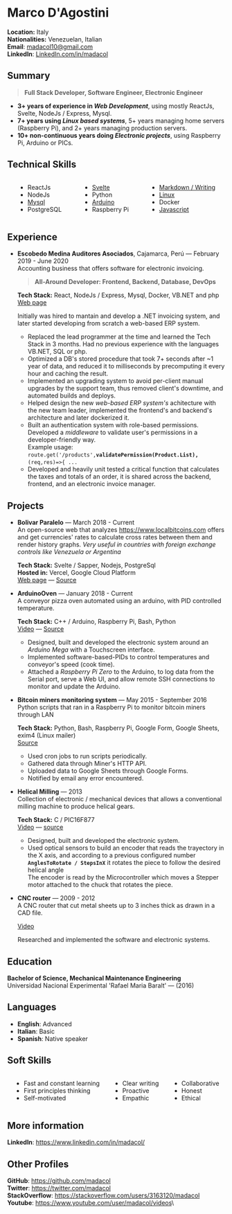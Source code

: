 
# Marco D'Agostini

**Location:** Italy\
**Nationalities:** Venezuelan, Italian\
**Email**: madacol10@gmail.com\
**LinkedIn**: [LinkedIn.com/in/madacol](https://www.linkedin.com/in/madacol/)

## Summary

> **Full Stack Developer, Software Engineer, Electronic Engineer**

- **3+ years of experience in *Web Development***, using mostly ReactJs, Svelte, NodeJs / Express, Mysql.
- **7+ years using *Linux based systems***, 5+ years managing home servers (Raspberry Pi), and 2+ years managing production servers.
- **10+ non-continuous years doing *Electronic projects***, using Raspberry Pi, Arduino or PICs.

## Technical Skills

<div class="columnList" style="display: flex; justify-content: space-around">
<div style="display: flex; flex-direction: column">

- ReactJs
- NodeJs
- [Mysql](https://stackoverflow.com/search?q=user:3163120+[mysql])
- PostgreSQL

</div>
<div style="display: flex; flex-direction: column">

- [Svelte](https://github.com/madacol/bolivarparalelo)
- Python
- [Arduino](https://github.com/madacol/ArduinoOven)
- Raspberry Pi

</div>
<div style="display: flex; flex-direction: column">

- [Markdown / Writing](https://github.com/madacol/knowledge)
- [Linux](https://stackoverflow.com/search?q=user:3163120+[linux])
- Docker
- [Javascript](https://stackoverflow.com/search?q=user:3163120+[javascript])

</div>
</div>

## Experience

- **Escobedo Medina Auditores Asociados**, Cajamarca, Perú  —  February 2019 - June 2020\
  Accounting business that offers software for electronic invoicing.

  > **All-Around Developer: Frontend, Backend, Database, DevOps**

  **Tech Stack:** React, NodeJs / Express, Mysql, Docker, VB<span>.</span>NET and php\
  [Web page](https://app.mifacturaperu.com)

  Initially was hired to mantain and develop a .NET invoicing system, and later started developing from scratch a web-based ERP system.

  - Replaced the lead programmer at the time and learned the Tech Stack in 3 months. Had no previous experience with the languages VB<span>.</span>NET, SQL or php.
  - Optimized a DB's stored procedure that took 7+ seconds after ~1 year of data, and reduced it to milliseconds by precomputing it every hour and caching the result.
  - Implemented an upgrading system to avoid per-client manual upgrades by the support team, thus removed client's downtime, and automated builds and deploys.
  - Helped design the new *web-based ERP system's* achitecture with the new team leader, implemented the frontend's and backend's architecture and later dockerized it.
  - Built an authentication system with role-based permissions.\
    Developed a *middleware* to validate user's permissions in a developer-friendly way.\
    Example usage: `route.get('/products',`**`validatePermission(Product.List),`**`(req,res)=>{ ...`
  - Developed and heavily unit tested a critical function that calculates the taxes and totals of an order, it is shared across the backend, frontend, and an electronic invoice manager.

## Projects

- **Bolivar Paralelo** — March 2018 - Current\
  An open-source web that analyzes <https://www.localbitcoins.com> offers and get currencies' rates to calculate cross rates between them and render history graphs. *Very useful in countries with foreign exchange controls like Venezuela or Argentina*

  **Tech Stack:** Svelte / Sapper, Nodejs, PostgreSql\
  **Hosted in:** Vercel, Google Cloud Platform\
  [Web page](https://bolivarparalelo.com) — [Source](https://github.com/madacol/bolivarparalelo)

- **ArduinoOven** — January 2018 - Current\
  A conveyor pizza oven automated using an arduino, with PID controlled temperature.

  **Tech Stack:** C++ / Arduino, Raspberry Pi, Bash, Python\
  [Video](https://www.youtube.com/watch?v=MHU5xQRTyus) — [Source](https://github.com/madacol/ArduinoOven)

  - Designed, built and developed the electronic system around an *Arduino Mega* with a Touchscreen interface.
  - Implemented software-based-PIDs to control temperatures and conveyor's speed (cook time).
  - Attached a *Raspberry Pi Zero*  to the Arduino, to log data from the Serial port, serve a Web UI, and allow remote SSH connections to monitor and update the Arduino.

- **Bitcoin miners monitoring system** — May 2015 - September 2016\
  Python scripts that ran in a Raspberry Pi to monitor bitcoin miners through LAN

  **Tech Stack:** Python, Bash, Raspberry Pi, Google Form, Google Sheets, exim4 (Linux mailer)\
  [Source](https://github.com/madacol/bitcoin-miners-monitor)

  - Used cron jobs to run scripts periodically.
  - Gathered data through Miner's HTTP API.
  - Uploaded data to Google Sheets through Google Forms.
  - Notified by email any error encountered.

- **Helical Milling** — 2013\
  Collection of electronic / mechanical devices that allows a conventional milling machine to produce helical gears.

  **Tech Stack:** C / PIC16F877\
  [Video](https://www.youtube.com/watch?v=wu8dKf8xgoI) — [source](https://github.com/madacol/helical-milling)

  - Designed, built and developed the electronic system.
  - Used optical sensors to build an encoder that reads the trayectory in the X axis, and according to a previous configured number **`AnglesToRotate / StepsInX`** it rotates the piece to follow the desired helical angle\
  The encoder is read by the Microcontroller which moves a Stepper motor attached to the chuck that rotates the piece.

- **CNC router** — 2009 - 2012\
  A CNC router that cut metal sheets up to 3 inches thick as drawn in a CAD file.

  [Video](https://www.youtube.com/watch?v=joTXaflXwJw)

  Researched and implemented the software and electronic systems.

## Education

**Bachelor of Science, Mechanical Maintenance Engineering**\
Universidad Nacional Experimental 'Rafael Maria Baralt' — (2016)

## Languages

- **English**: Advanced
- **Italian**: Basic
- **Spanish**: Native speaker

## Soft Skills

<div class="columnList" style="display: flex; justify-content: space-around">
<div style="display: flex; flex-direction: column">

- Fast and constant learning
- First principles thinking
- Self-motivated

</div>
<div style="display: flex; flex-direction: column">

- Clear writing
- Proactive
- Empathic

</div>
<div style="display: flex; flex-direction: column">

- Collaborative
- Honest
- Ethical

</div>
</div>

## More information

**LinkedIn**: <https://www.linkedin.com/in/madacol/>

## Other Profiles

**GitHub**: <https://github.com/madacol>\
**Twitter**: <https://twitter.com/madacol>\
**StackOverflow**: <https://stackoverflow.com/users/3163120/madacol>\
**Youtube**: <https://www.youtube.com/user/madacol/videos>\
